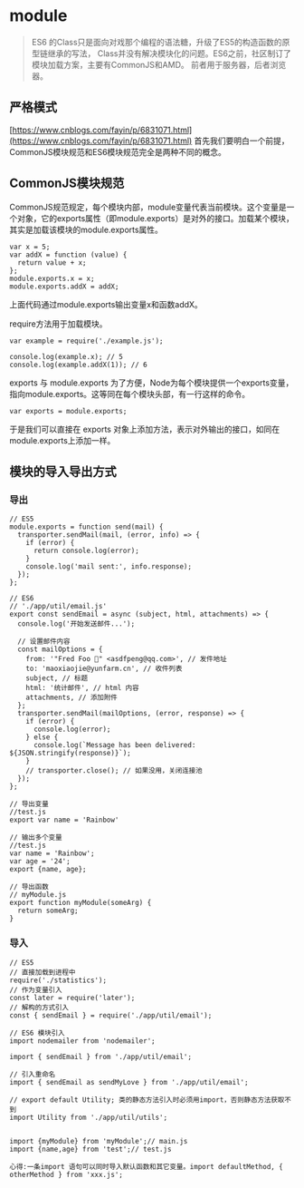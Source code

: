 # module

> ES6 的Class只是面向对戏那个编程的语法糖，升级了ES5的构造函数的原型链继承的写法， Class并没有解决模块化的问题。ES6之前，社区制订了模块加载方案，主要有CommonJS和AMD。 前者用于服务器，后者浏览器。

## 严格模式

[https://www.cnblogs.com/fayin/p/6831071.html](https://www.cnblogs.com/fayin/p/6831071.html) 首先我们要明白一个前提，CommonJS模块规范和ES6模块规范完全是两种不同的概念。

## CommonJS模块规范

CommonJS规范规定，每个模块内部，module变量代表当前模块。这个变量是一个对象，它的exports属性（即module.exports）是对外的接口。加载某个模块，其实是加载该模块的module.exports属性。

```text
var x = 5;
var addX = function (value) {
  return value + x;
};
module.exports.x = x;
module.exports.addX = addX;
```

上面代码通过module.exports输出变量x和函数addX。

require方法用于加载模块。

```text
var example = require('./example.js');

console.log(example.x); // 5
console.log(example.addX(1)); // 6
```

exports 与 module.exports 为了方便，Node为每个模块提供一个exports变量，指向module.exports。这等同在每个模块头部，有一行这样的命令。

```text
var exports = module.exports;
```

于是我们可以直接在 exports 对象上添加方法，表示对外输出的接口，如同在module.exports上添加一样。

## 模块的导入导出方式

### 导出

```text
// ES5
module.exports = function send(mail) {
  transporter.sendMail(mail, (error, info) => {
    if (error) {
      return console.log(error);
    }
    console.log('mail sent:', info.response);
  });
};

// ES6
// './app/util/email.js'
export const sendEmail = async (subject, html, attachments) => {
  console.log('开始发送邮件...');

  // 设置邮件内容
  const mailOptions = {
    from: '"Fred Foo 👻" <asdfpeng@qq.com>', // 发件地址
    to: 'maoxiaojie@yunfarm.cn', // 收件列表
    subject, // 标题
    html: '统计邮件', // html 内容
    attachments, // 添加附件
  };
  transporter.sendMail(mailOptions, (error, response) => {
    if (error) {
      console.log(error);
    } else {
      console.log(`Message has been delivered: ${JSON.stringify(response)}`);
    }
    // transporter.close(); // 如果没用，关闭连接池
  });
};

// 导出变量
//test.js
export var name = 'Rainbow'

// 输出多个变量
//test.js
var name = 'Rainbow';
var age = '24';
export {name, age};

// 导出函数
// myModule.js
export function myModule(someArg) {
  return someArg;
}
```

### 导入

```text
// ES5
// 直接加载到进程中
require('./statistics');
// 作为变量引入
const later = require('later');
// 解构的方式引入
const { sendEmail } = require('./app/util/email');

// ES6 模块引入
import nodemailer from 'nodemailer';

import { sendEmail } from './app/util/email';

// 引入重命名
import { sendEmail as sendMyLove } from './app/util/email';

// export default Utility; 类的静态方法引入时必须用import，否则静态方法获取不到
import Utility from './app/util/utils';


import {myModule} from 'myModule';// main.js
import {name,age} from 'test';// test.js

心得:一条import 语句可以同时导入默认函数和其它变量。import defaultMethod, { otherMethod } from 'xxx.js';
```

